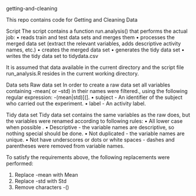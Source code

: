 getting-and-cleaning

This repo contains code for Getting and Cleaning Data

Script
The script contains a function run.analysis() that performs the actual job:
•	reads train and test data sets and merges them
•	processes the merged data set (extract the relevant variables, adds descriptive activity names, etc.)
•	creates the merged data set 
•	generates the tidy data set
•	writes the tidy data set to tidydata.csv

It is assumed that data available in the current directory and the script file run_analysis.R resides in the current working directory. 

Data sets
Raw data set
In order to create a raw data set all variables containing -mean( or –std) in their names were filtered., using the following regular expression: -(mean|std)[(]. 
•	subject - An identifier of the subject who carried out the experiment.
•	label - An activity label.

Tidy data set
Tidy data set contains the same variables as the raw does, but the variables were renamed according to following rules:
•	All lower case when possible .
•	Descriptive - the variable names are descriptive, so nothing special should be done.
•	Not duplicated - the variable names are unique.
•	Not have underscores or dots or white spaces - dashes and parentheses were removed from variable names.

To satisfy the requirements above, the following replacements were performed:
1.	Replace -mean with Mean
2.	Replace -std with Std
3.	Remove characters -()

